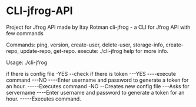 # CLI-jfrog-API
Project for Jfrog API
made by Itay Rotman
cli-jfrog - a CLI for Jfrog API with few commands

Commands:
ping, version, create-user, delete-user, storage-info, create-repo, update-repo, get-repo.
execute: ./cli-jfrog help
for more info.

Usage:
./cli-jfrog <command>

if there is config file
-YES
--check if there is token
---YES
----execute command
---NO
----Enter username and password to generate a token for an hour.
-----Executes command
-NO
--Creates new config file
---Asks for servername
----Enter username and password to generate a token for an hour.
-----Executes command.
